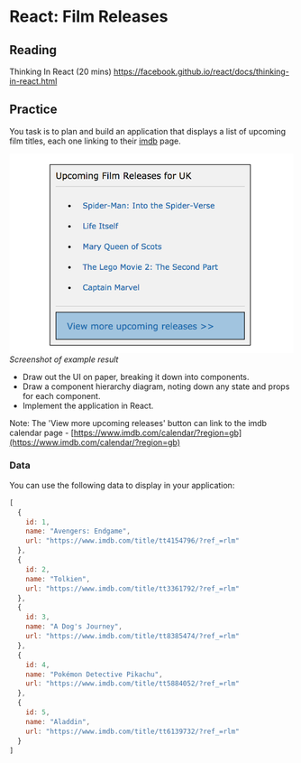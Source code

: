 # React: Film Releases

## Reading

Thinking In React (20 mins) https://facebook.github.io/react/docs/thinking-in-react.html

## Practice

You task is to plan and build an application that displays a list of upcoming film titles, each one linking to their [imdb](https://www.imdb.com/) page.

![Screenshot of example result](images/film-releases.png)
_Screenshot of example result_

- Draw out the UI on paper, breaking it down into components.
- Draw a component hierarchy diagram, noting down any state and props for each component.
- Implement the application in React.

Note: The 'View more upcoming releases' button can link to the imdb calendar page - [https://www.imdb.com/calendar/?region=gb](https://www.imdb.com/calendar/?region=gb)

### Data

You can use the following data to display in your application:

```js
[
  {
    id: 1,
    name: "Avengers: Endgame",
    url: "https://www.imdb.com/title/tt4154796/?ref_=rlm"
  },
  {
    id: 2,
    name: "Tolkien",
    url: "https://www.imdb.com/title/tt3361792/?ref_=rlm"
  },
  {
    id: 3,
    name: "A Dog's Journey",
    url: "https://www.imdb.com/title/tt8385474/?ref_=rlm"
  },
  {
    id: 4,
    name: "Pokémon Detective Pikachu",
    url: "https://www.imdb.com/title/tt5884052/?ref_=rlm"
  },
  {
    id: 5,
    name: "Aladdin",
    url: "https://www.imdb.com/title/tt6139732/?ref_=rlm"
  }
]
```
